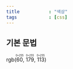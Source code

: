 ```yaml
---
title           : "색상"
tags            : [css]
---
```


## 기본 문법

rgb(<ruby>60<rt>0~255</rt></ruby>, <ruby>179<rt>0~255</rt></ruby>, <ruby>113<rt>0~255</rt></ruby>)
